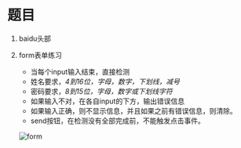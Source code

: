 # 题目

1. baidu头部

2. form表单练习

   - 当每个input输入结束，直接检测
   - 姓名要求，*4到16位，字母，数字，下划线，减号*
   - 密码要求，*8到15位，字母，数字或下划线字符*
   - 如果输入不对，在各自input的下方，输出错误信息
   - 如果输入正确，则不显示信息，并且如果之前有错误信息，则清除。
   - send按钮，在检测没有全部完成前，不能触发点击事件。

   ![form](/Users/touitsuchou/Documents/form.png)